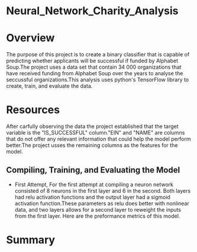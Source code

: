 # Neural_Network_Charity_Analysis
# Overview
The purpose of this project is to create a binary classifier that is capable of predicting whether applicants will be successful if funded by Alphabet Soup.The project uses a data set that contain 34 000 organizations that have received funding from Alphabet Soup over the years to analyse the seccussful organizations.This analysis uses python's TensorFlow library to create, train, and evaluate the data.
# Resources
After carfully observing the data the project established that the target variable is the "IS_SUCCESSFUL" column."EIN" and "NAME" are columns that do not offer any relevant information that could help the model perform better.The project usses the remaining columns as the features for the model.
 
 ## Compiling, Training, and Evaluating the Model
  - First Attempt, 
For the first attempt at compiling a neuron network consisted of 8 neurons in the first layer and 6 in the second. Both layers had relu activation functions and the output layer had a sigmoid activation function.These parameters as relu does better with nonlinear data, and two layers allows for a second layer to reweight the inputs from the first layer. Here are the preformance metrics of this model.

# Summary
